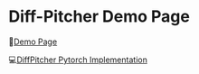 # Diff-Pitcher Demo Page

🎵[Demo Page](https://diffpitcher.github.io/demo/)

💻[DiffPitcher Pytorch Implementation](https://github.com/DiffPitcher/DiffPitcher)
